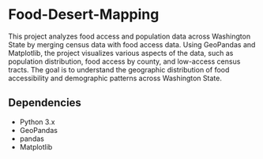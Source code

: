 # Food-Desert-Mapping
This project analyzes food access and population data across Washington State by merging census data with food access data. Using GeoPandas and Matplotlib, the project visualizes various aspects of the data, such as population distribution, food access by county, and low-access census tracts. The goal is to understand the geographic distribution of food accessibility and demographic patterns across Washington State.

## Dependencies

- Python 3.x
- GeoPandas
- pandas
- Matplotlib
